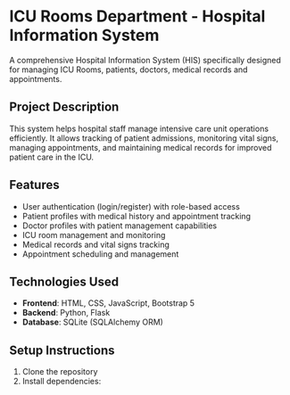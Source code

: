 # ICU Rooms Department - Hospital Information System

A comprehensive Hospital Information System (HIS) specifically designed for managing ICU Rooms, patients, doctors, medical records and appointments.

## Project Description

This system helps hospital staff manage intensive care unit operations efficiently. It allows tracking of patient admissions, monitoring vital signs, managing appointments, and maintaining medical records for improved patient care in the ICU.

## Features

- User authentication (login/register) with role-based access
- Patient profiles with medical history and appointment tracking
- Doctor profiles with patient management capabilities
- ICU room management and monitoring
- Medical records and vital signs tracking
- Appointment scheduling and management

## Technologies Used

- **Frontend**: HTML, CSS, JavaScript, Bootstrap 5
- **Backend**: Python, Flask
- **Database**: SQLite (SQLAlchemy ORM)

## Setup Instructions

1. Clone the repository
2. Install dependencies:
